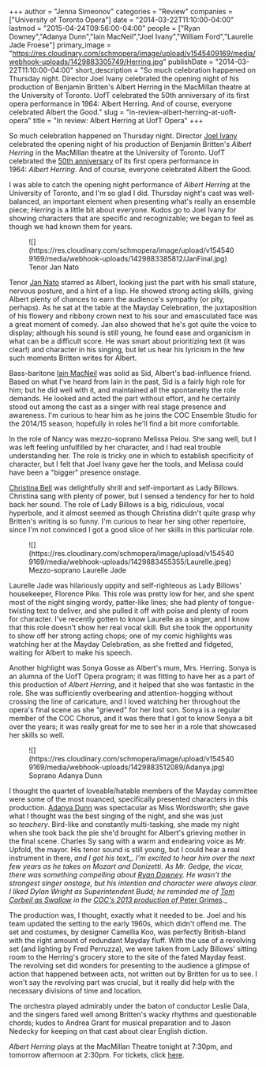 +++
author = "Jenna Simeonov"
categories = "Review"
companies = ["University of Toronto Opera"]
date = "2014-03-22T11:10:00-04:00"
lastmod = "2015-04-24T09:56:00-04:00"
people = ["Ryan Downey","Adanya Dunn","Iain MacNeil","Joel Ivany","William Ford","Laurelle Jade Froese"]
primary_image = "https://res.cloudinary.com/schmopera/image/upload/v1545409169/media/webhook-uploads/1429883305749/Herring.jpg"
publishDate = "2014-03-22T11:10:00-04:00"
short_description = "So much celebration happened on Thursday night. Director Joel Ivany celebrated the opening night of his production of Benjamin Britten&#039;s Albert Herring in the MacMillan theatre at the University of Toronto. UofT celebrated the 50th anniversary of its first opera performance in 1964: Albert Herring. And of course, everyone celebrated Albert the Good."
slug = "in-review-albert-herring-at-uoft-opera"
title = "In review: Albert Herring at UofT Opera"
+++

So much celebration happened on Thursday night. Director [Joel Ivany](http://www.joelivany.com/index/biography.html) celebrated the opening night of his production of Benjamin Britten's _Albert Herring_ in the MacMillan theatre at the University of Toronto. UofT celebrated the [50th anniversary](http://performance.rcmusic.ca/event/university-toronto-faculty-music-presents-brbritten-albert-herring-2) of its first opera performance in 1964: _Albert Herring_. And of course, everyone celebrated Albert the Good.

I was able to catch the opening night performance of _Albert Herring_ at the University of Toronto, and I'm so glad I did. Thursday night's cast was well-balanced, an important element when presenting what's really an ensemble piece; _Herring_ is a little bit about everyone. Kudos go to Joel Ivany for showing characters that are specific and recognizable; we began to feel as though we had known them for years.

 <figure data-type="image">
 ![](https://res.cloudinary.com/schmopera/image/upload/v1545409169/media/webhook-uploads/1429883385812/JanFinal.jpg)
 <figcaption>Tenor Jan Nato</figcaption>
 </figure>

Tenor [Jan Nato](https://twitter.com/jjanissimo) starred as Albert, looking just the part with his small stature, nervous posture, and a hint of a lisp. He showed strong acting skills, giving Albert plenty of chances to earn the audience's sympathy (or pity, perhaps). As he sat at the table at the Mayday Celebration, the juxtaposition of his flowery and ribbony crown next to his sour and emasculated face was a great moment of comedy. Jan also showed that he's got quite the voice to display; although his sound is still young, he found ease and organicism in what can be a difficult score. He was smart about prioritizing text (it was clear!) and character in his singing, but let us hear his lyricism in the few such moments Britten writes for Albert.

Bass-baritone [Iain MacNeil](http://www.coc.ca/ExploreAndLearn/NewToOpera/OnlineLearningCentre/ParlandoTheCOCBlog.aspx?EntryID=25769) was solid as Sid, Albert's bad-influence friend. Based on what I've heard from Iain in the past, Sid is a fairly high role for him; but he did well with it, and maintained all the spontaneity the role demands. He looked and acted the part without effort, and he certainly stood out among the cast as a singer with real stage presence and awareness. I'm curious to hear him as he joins the COC Ensemble Studio for the 2014/15 season, hopefully in roles he'll find a bit more comfortable.

In the role of Nancy was mezzo-soprano Melissa Peiou. She sang well, but I was left feeling unfulfilled by her character, and I had real trouble understanding her. The role is tricky one in which to establish specificity of character, but I felt that Joel Ivany gave her the tools, and Melissa could have been a "bigger" presence onstage.

[Christina Bell](https://twitter.com/ziggy_1089) was delightfully shrill and self-important as Lady Billows. Christina sang with plenty of power, but I sensed a tendency for her to hold back her sound. The role of Lady Billows is a big, ridiculous, vocal hyperbole, and it almost seemed as though Christina didn't quite grasp why Britten's writing is so funny. I'm curious to hear her sing other repertoire, since I'm not convinced I got a good slice of her skills in this particular role.

<figure data-type="image">
![](https://res.cloudinary.com/schmopera/image/upload/v1545409169/media/webhook-uploads/1429883455355/Laurelle.jpeg)
<figcaption>Mezzo-soprano Laurelle Jade</figcaption>
</figure>

Laurelle Jade was hilariously uppity and self-righteous as Lady Billows' housekeeper, Florence Pike. This role was pretty low for her, and she spent most of the night singing wordy, patter-like lines; she had plenty of tongue-twisting text to deliver, and she pulled it off with poise and plenty of room for character. I've recently gotten to know Laurelle as a singer, and I know that this role doesn't show her real vocal skill. But she took the opportunity to show off her strong acting chops; one of my comic highlights was watching her at the Mayday Celebration, as she fretted and fidgeted, waiting for Albert to make his speech.

Another highlight was Sonya Gosse as Albert's mum, Mrs. Herring. Sonya is an alumna of the UofT Opera program; it was fitting to have her as a part of this production of _Albert Herring_, and it helped that she was fantastic in the role. She was sufficiently overbearing and attention-hogging without crossing the line of caricature, and I loved watching her throughout the opera's final scene as she "grieved" for her lost son. Sonya is a regular member of the COC Chorus, and it was there that I got to know Sonya a bit over the years; it was really great for me to see her in a role that showcased her skills so well.

<figure data-type="image">
![](https://res.cloudinary.com/schmopera/image/upload/v1545409169/media/webhook-uploads/1429883512089/Adanya.jpg)
</figcaption>Soprano Adanya Dunn</figcaption>
</figure>

I thought the quartet of loveable/hatable members of the Mayday committee were some of the most nuanced, specifically presented characters in this production. [Adanya Dunn](http://www.fawnopera.com/collaborating-artists/production-team/) was spectacular as Miss Wordsworth; she gave what I thought was the best singing of the night, and she was just so _teachery_. Bird-like and constantly multi-tasking, she made my night when she took back the pie she'd brought for Albert's grieving mother in the final scene. Charles Sy sang with a warm and endearing voice as Mr. Upfold, the mayor. His tenor sound is still young, but I could hear a real instrument in there, _and I got his text__. _I'm excited to hear him over the next few years as he takes on Mozart and Donizetti. As Mr. Gedge, the vicar, there was something compelling about [Ryan Downey](https://twitter.com/downeysings). He wasn't the strongest singer onstage, but his intention and character were always clear. I liked Dylan Wright as Superintendent Budd; he reminded me of [Tom Corbeil as Swallow](http://ada-artists.com/2013/11/tom-corbeil-is-celebrated-for-his-swallow-in-peter-grimes-at-coc/) in the [COC's 2013 production of ](http://coc.ca/PerformancesAndTickets/1314Season/PeterGrimes.aspx)_[Peter Grimes](http://coc.ca/PerformancesAndTickets/1314Season/PeterGrimes.aspx)._

The production was, I thought, exactly what it needed to be. Joel and his team updated the setting to the early 1960s, which didn't offend me. The set and costumes, by designer Camellia Koo, was perfectly British-bland with the right amount of redundant Mayday fluff. With the use of a revolving set (and lighting by Fred Perruzza), we were taken from Lady Billows' sitting room to the Herring's grocery store to the site of the fated Mayday feast. The revolving set did wonders for presenting to the audience a glimpse of action that happened between acts, not written out by Britten for us to see. I won't say the revolving part was crucial, but it really did help with the necessary divisions of time and location.

The orchestra played admirably under the baton of conductor Leslie Dala, and the singers fared well among Britten's wacky rhythms and questionable chords; kudos to Andrea Grant for musical preparation and to Jason Nedecky for keeping on that cast about clear English diction.

_Albert Herring_ plays at the MacMillan Theatre tonight at 7:30pm, and tomorrow afternoon at 2:30pm. For tickets, click [here](http://performance.rcmusic.ca/event/university-toronto-faculty-music-presents-brbritten-albert-herring-2).
